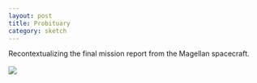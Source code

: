 ```yaml
---
layout: post
title: Probituary
category: sketch
---
```

Recontextualizing the final mission report from the Magellan spacecraft.
<br>
<br>
<img src="../../img/magellan_probituary.jpg">